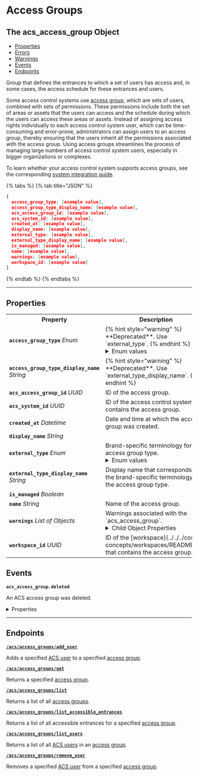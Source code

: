 # Access Groups

## The acs_access_group Object

- [Properties](./#properties)
- [Errors](./#errors)
- [Warnings](./#warnings)
- [Events](./#events)
- [Endpoints](./#endpoints)


Group that defines the entrances to which a set of users has access and, in some cases, the access schedule for these entrances and users.

Some access control systems use [access group](https://docs.seam.co/latest/capability-guides/access-systems/assigning-users-to-access-groups), which are sets of users, combined with sets of permissions. These permissions include both the set of areas or assets that the users can access and the schedule during which the users can access these areas or assets. Instead of assigning access rights individually to each access control system user, which can be time-consuming and error-prone, administrators can assign users to an access group, thereby ensuring that the users inherit all the permissions associated with the access group. Using access groups streamlines the process of managing large numbers of access control system users, especially in bigger organizations or complexes.

To learn whether your access control system supports access groups, see the corresponding [system integration guide](../../../device-and-system-integration-guides/overview.md#access-control-systems).

{% tabs %}
{% tab title="JSON" %}
```json
{
  access_group_type: [example value],
  access_group_type_display_name: [example value],
  acs_access_group_id: [example value],
  acs_system_id: [example value],
  created_at: [example value],
  display_name: [example value],
  external_type: [example value],
  external_type_display_name: [example value],
  is_managed: [example value],
  name: [example value],
  warnings: [example value],
  workspace_id: [example value]
}
```
{% endtab %}
{% endtabs %}

---

## Properties

<table>
<tr><th>Property</th><th>Description</th></tr>
<tr><td><strong><code>access_group_type</code></strong> <i>Enum</i></td>
<td>
{% hint style="warning" %}
**Deprecated**. Use `external_type`.
{% endhint %}

<details>

<summary>Enum values</summary>

- `pti_unit`
- `pti_access_level`
- `salto_ks_access_group`
- `brivo_group`
- `salto_space_group`
- `dormakaba_community_access_group`
</details>


</td></tr>

<tr><td><strong><code>access_group_type_display_name</code></strong> <i>String</i></td>
<td>
{% hint style="warning" %}
**Deprecated**. Use `external_type_display_name`.
{% endhint %}


</td></tr>

<tr><td><strong><code>acs_access_group_id</code></strong> <i>UUID</i></td>
<td>
ID of the access group.


</td></tr>

<tr><td><strong><code>acs_system_id</code></strong> <i>UUID</i></td>
<td>
ID of the access control system that contains the access group.


</td></tr>

<tr><td><strong><code>created_at</code></strong> <i>Datetime</i></td>
<td>
Date and time at which the access group was created.


</td></tr>

<tr><td><strong><code>display_name</code></strong> <i>String</i></td>
<td>

</td></tr>

<tr><td><strong><code>external_type</code></strong> <i>Enum</i></td>
<td>
Brand-specific terminology for the access group type.

<details>

<summary>Enum values</summary>

- `pti_unit`
- `pti_access_level`
- `salto_ks_access_group`
- `brivo_group`
- `salto_space_group`
- `dormakaba_community_access_group`
</details>


</td></tr>

<tr><td><strong><code>external_type_display_name</code></strong> <i>String</i></td>
<td>
Display name that corresponds to the brand-specific terminology for the access group type.


</td></tr>

<tr><td><strong><code>is_managed</code></strong> <i>Boolean</i></td>
<td>

</td></tr>

<tr><td><strong><code>name</code></strong> <i>String</i></td>
<td>
Name of the access group.


</td></tr>

<tr><td><strong><code>warnings</code></strong> <i>List</i> <i>of Objects</i></td>
<td>
Warnings associated with the `acs_access_group`.

<details>

<summary>Child Object Properties</summary>

- <strong><code>created_at</code></strong> <i>Datetime</i>

  Date and time at which Seam created the warning.



- <strong><code>message</code></strong> <i>String</i>

  Detailed description of the warning. Provides insights into the issue and potentially how to rectify it.



- <strong><code>warning_code</code></strong> <i>String</i>

  Unique identifier of the type of warning. Enables quick recognition and categorization of the issue.


</details>


</td></tr>

<tr><td><strong><code>workspace_id</code></strong> <i>UUID</i></td>
<td>
ID of the [workspace](../../../core-concepts/workspaces/README.md) that contains the access group.


</td></tr>

</table>

## Events

**`acs_access_group.deleted`**

An ACS access group was deleted.

<details>

<summary>Properties</summary>

- <strong><code>acs_access_group_id</code></strong> <i>UUID</i>



- <strong><code>acs_system_id</code></strong> <i>UUID</i>

  ID of the [ACS system](https://docs.seam.co/latest/capability-guides/access-systems).



- <strong><code>connected_account_id</code></strong> <i>UUID</i>

  ID of the [connected account](../../../core-concepts/connected-accounts/README.md).



- <strong><code>created_at</code></strong> <i>Datetime</i>

  Date and time at which the event was created.



- <strong><code>event_id</code></strong> <i>UUID</i>

  ID of the event.



- <strong><code>event_type</code></strong> <i>String</i>



- <strong><code>occurred_at</code></strong> <i>Datetime</i>

  Date and time at which the event occurred.



- <strong><code>workspace_id</code></strong> <i>UUID</i>

  ID of the [workspace](../../../core-concepts/workspaces/README.md).


</details>

---

## Endpoints


[**`/acs/access_groups/add_user`**](./add_user.md)

Adds a specified [ACS user](https://docs.seam.co/latest/capability-guides/access-systems/user-management) to a specified [access group](https://docs.seam.co/latest/capability-guides/access-systems/assigning-users-to-access-groups).


[**`/acs/access_groups/get`**](./get.md)

Returns a specified [access group](https://docs.seam.co/latest/capability-guides/access-systems/assigning-users-to-access-groups).


[**`/acs/access_groups/list`**](./list.md)

Returns a list of all [access groups](https://docs.seam.co/latest/capability-guides/access-systems/assigning-users-to-access-groups).


[**`/acs/access_groups/list_accessible_entrances`**](./list_accessible_entrances.md)

Returns a list of all accessible entrances for a specified [access group](https://docs.seam.co/latest/capability-guides/access-systems/assigning-users-to-access-groups).


[**`/acs/access_groups/list_users`**](./list_users.md)

Returns a list of all [ACS users](https://docs.seam.co/latest/capability-guides/access-systems/user-management) in an [access group](https://docs.seam.co/latest/capability-guides/access-systems/assigning-users-to-access-groups).


[**`/acs/access_groups/remove_user`**](./remove_user.md)

Removes a specified [ACS user](https://docs.seam.co/latest/capability-guides/access-systems/user-management) from a specified [access group](https://docs.seam.co/latest/capability-guides/access-systems/assigning-users-to-access-groups).



